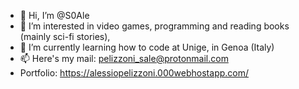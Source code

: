 - 👋 Hi, I’m @S0Ale
- 👀 I’m interested in video games, programming and reading books (mainly sci-fi stories),
- 🌱 I’m currently learning how to code at Unige, in Genoa (Italy)
- 📫 Here's my mail: pelizzoni_sale@protonmail.com
- Portfolio: https://alessiopelizzoni.000webhostapp.com/

<!---
S0Ale/S0Ale is a ✨ special ✨ repository because its `README.md` (this file) appears on your GitHub profile.
You can click the Preview link to take a look at your changes.
--->
